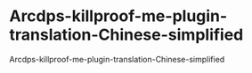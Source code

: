 # Arcdps-killproof-me-plugin-translation-Chinese-simplified
Arcdps-killproof-me-plugin-translation-Chinese-simplified
